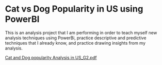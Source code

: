 # Cat vs Dog Popularity in US using PowerBI

This is an analysis project that I am performing in order to teach myself new analysis techniques using PowerBi, practice descriptive and predictive techniques that I already know, and practice drawing insights from my analysis.


[Cat and Dog popularity Analysis in US_G2.pdf](https://github.com/gauravmalakar08/Cat-vs-Dog-Popularity-in-US-using-PowerBI/files/11324324/Cat.and.Dog.popularity.Analysis.in.US_G2.pdf)
